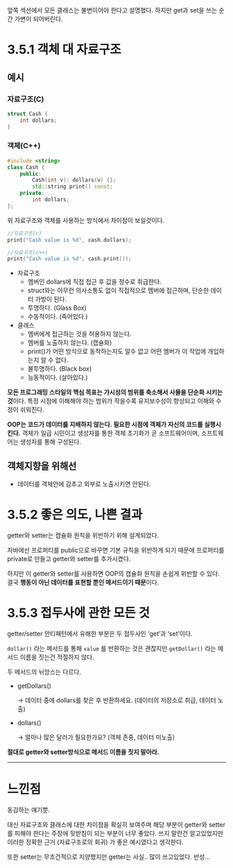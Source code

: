 앞쪽 섹션에서 모든 클래스는 불변이어야 한다고 설명했다. 하지만 get과 set을 쓰는 순간 가변이 되어버린다.

# 3.5.1 객체 대 자료구조

## 예시

### 자료구조(C)

```cpp
struct Cash {
	int dollars;
}
```

### 객체(C++)

```cpp
#include <string>
class Cash {
	public:
		Cash(int v): dollars(v) {};
		std::string print() const;
	private:
		int dollars;
};
```

위 자료구조와 객체를 사용하는 방식에서 차이점이 보일것이다.

```cpp
//자료구조(c)
print("Cash value is %d", cash.dollars);

//자료구조(c++)
print("Cash value is %d", cash.print());
```

- 자료구조
    - 멤버인 dollars에 직접 접근 후 값을 정수로 취급한다.
    - struct와는 아무런 의사소통도 없이 직접적으로 멤버에 접근하며, 단순한 데이터 가방이 된다.
    - 투명하다. (Glass Box)
    - 수동적이다. (죽어있다.)
- 클래스
    - 멤버에게 접근하는 것을 허용하지 않는다.
    - 멤버를 노출하지 않는다. (캡슐화)
    - print()가 어떤 방식으로 동작하는지도 알수 없고 어떤 멤버가 이 작업에 개입하는지 알 수 없다.
    - 불투명하다. (Black box)
    - 능동적이다. (살아있다.)

**모든 프로그래밍 스타일의 핵심 목표는 가시성의 범위를 축소해서 사물을 단순화 시키는 것**이다. 특정 시점에 이해해야 하는 범위가 작을수록 유지보수성이 향상되고 이해와 수정이 쉬워진다.

**OOP는 코드가 데이터를 지배하지 않는다. 필요한 시점에 객체가 자신의 코드를 실행시킨다.** 객체가 일급 시민이고 생성자를 통한 객체 초기화가 곧 소프트웨어이며, 소프트웨어는 생성자를 통해 구성된다.

## 객체지향을 위해선

- 데이터를 객체안에 감추고 외부로 노출시키면 안된다.

# 3.5.2 좋은 의도, 나쁜 결과

getter와 setter는 캡슐화 원칙을 위반하기 위해 설계되었다.

자바에선 프로퍼티를 public으로 바꾸면 기본 규칙을 위반하게 되기 때문에 프로퍼티를 private로 만들고 getter와 setter를 추가시켰다.

하지만 이 getter와 setter를 사용하면 OOP의 캡슐화 원칙을 손쉽게 위반할 수 있다. 결국 **행동이 아닌 데이터를 표현할 뿐인 메서드이기 때문**이다.

# 3.5.3 접두사에 관한 모든 것

getter/setter 안티패턴에서 유해한 부분은 두 접두사인 ‘get’과 ‘set’이다.

`dollar()` 라는 메서드를 통해 `value` 를 반환하는 것은 괜찮지만 `getDollar()` 라는 메서드 이름을 짓는건 적절하지 않다.

두 메서드의 뉘앙스는 다르다.

- getDollars()
    
    → 데이터 중에 dollars를 찾은 후 반환하세요. (데이터의 저장소로 취급, 데이터 노출)
    
- dollars()
    
    → 얼마나 많은 달러가 필요한가요? (객체 존중, 데이터 미노출)
    

**절대로 getter와 setter방식으로 메서드 이름을 짓지 말아라.**

---

# 느낀점

동감하는 얘기뿐.

대신 자료구조와 클래스에 대한 차이점을 확실히 보여주며 해당 부분이 getter와 setter를 피해야 한다는 주장에 뒷받침이 되는 부분이 너무 좋았다. 쓰지 말란건 알고있었지만 이러한 정확한 근거 (자료구조로의 회귀) 가 좋은 예시였다고 생각한다.

또한 setter는 무조건적으로 지양했지만 getter는 사실.. 많이 쓰고있었다. 반성…